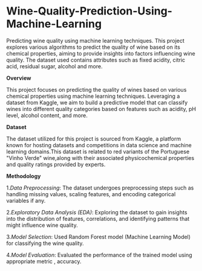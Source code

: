 # Wine-Quality-Prediction-Using-Machine-Learning
Predicting wine quality using machine learning techniques. This project explores various algorithms to predict the quality of wine based on its chemical properties,  aiming to provide insights into factors influencing wine quality. The dataset used contains attributes such as  fixed acidity, citric acid, residual sugar, alcohol and more.

**Overview**

This project focuses on predicting the quality of wines based on various chemical properties using machine learning techniques. Leveraging a dataset from Kaggle, we aim to build a predictive model that can classify wines into different quality categories based on features such as acidity, pH level, alcohol content, and more.

**Dataset**

The dataset utilized for this project is sourced from Kaggle, a platform known for hosting datasets and competitions in data science and machine learning domains.This dataset is related to red variants of the Portuguese "Vinho Verde" wine,along with their associated physicochemical properties and quality ratings provided by experts.

**Methodology**

1.*Data Preprocessing*: The dataset undergoes preprocessing steps such as handling missing values, scaling features, and encoding categorical variables if any.

2.*Exploratory Data Analysis (EDA)*: Exploring the dataset to gain insights into the distribution of features, correlations, and identifying patterns that might influence wine quality.

3.*Model Selection*: Used Random Forest model (Machine Learning Model) for classifying the wine quality.

4.*Model Evaluation*: Evaluated the performance of the trained model using appropriate metric , accuracy.


